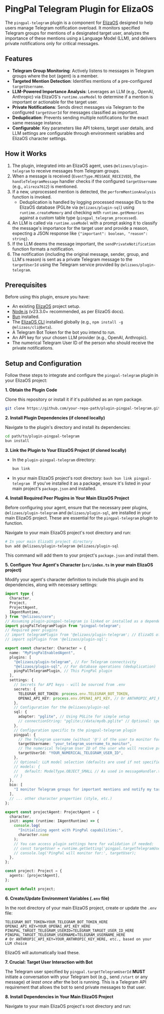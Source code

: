 # PingPal Telegram Plugin for ElizaOS

The `pingpal-telegram` plugin is a component for [ElizaOS](https://elizaos.github.io/eliza/) designed to help users manage Telegram notification overload. It monitors specified Telegram groups for mentions of a designated target user, analyzes the importance of these mentions using a Language Model (LLM), and delivers private notifications only for critical messages.

## Features

- **Telegram Group Monitoring**: Actively listens to messages in Telegram groups where the bot (agent) is a member.
- **Targeted Mention Detection**: Identifies mentions of a pre-configured `targetUsername`.
- **LLM-Powered Importance Analysis**: Leverages an LLM (e.g., OpenAI, Anthropic) via ElizaOS's `runtime.useModel` to determine if a mention is important or actionable for the target user.
- **Private Notifications**: Sends direct messages via Telegram to the configured `targetUserId` for messages classified as important.
- **Deduplication**: Prevents sending multiple notifications for the exact same message instance.
- **Configurable**: Key parameters like API tokens, target user details, and LLM settings are configurable through environment variables and ElizaOS character settings.

## How it Works

1.  The plugin, integrated into an ElizaOS agent, uses `@elizaos/plugin-telegram` to receive messages from Telegram groups.
2.  When a message is received (`EventType.MESSAGE_RECEIVED`), the `handleTelegramMessage` handler checks if the configured `targetUsername` (e.g., `alireza7612`) is mentioned.
3.  If a new, unprocessed mention is detected, the `performMentionAnalysis` function is invoked.
    - Deduplication is handled by logging processed message IDs to the ElizaOS database (PGLite via `@elizaos/plugin-sql`) using `runtime.createMemory` and checking with `runtime.getMemories` against a custom table type (`pingpal_telegram_processed`).
4.  An LLM is called via `runtime.useModel` with a prompt asking it to classify the message's importance for the target user and provide a reason, expecting a JSON response like `{"important": boolean, "reason": string}`.
5.  If the LLM deems the message important, the `sendPrivateNotification` function formats a notification.
6.  The notification (including the original message, sender, group, and LLM's reason) is sent as a private Telegram message to the `targetUserId` using the Telegram service provided by `@elizaos/plugin-telegram`.

## Prerequisites

Before using this plugin, ensure you have:

- An existing [ElizaOS](https://elizaos.github.io/eliza/) project setup.
- [Node.js](https://nodejs.org/) (v23.3.0+ recommended, as per ElizaOS docs).
- [Bun](https://bun.sh/) installed.
- The [ElizaOS CLI](https://elizaos.github.io/eliza/docs/category/cli) installed globally (e.g., `npm install -g @elizaos/cli@beta`).
- A Telegram Bot Token for the bot you intend to run.
- An API key for your chosen LLM provider (e.g., OpenAI, Anthropic).
- The numerical Telegram User ID of the person who should receive the private notifications.

## Setup and Configuration

Follow these steps to integrate and configure the `pingpal-telegram` plugin in your ElizaOS project:

**1. Obtain the Plugin Code**

Clone this repository or install it if it's published as an npm package.

```bash
git clone https://github.com/your-repo-path/plugin-pingpal-telegram.git # Or your fork
```

**2. Install Plugin Dependencies (if cloned locally)**

Navigate to the plugin's directory and install its dependencies:

```bash
cd path/to/plugin-pingpal-telegram
bun install
```

**3. Link the Plugin to Your ElizaOS Project (if cloned locally)**

- In the `plugin-pingpal-telegram` directory:
  ```bash
  bun link
  ```
- In your main ElizaOS project's root directory:
  `bash
bun link pingpal-telegram
`
  If you've installed it as a package, ensure it's listed in your main project's `package.json` and installed.

**4. Install Required Peer Plugins in Your Main ElizaOS Project**

Before configuring your agent, ensure that the necessary peer plugins, `@elizaos/plugin-telegram` and `@elizaos/plugin-sql`, are installed in your main ElizaOS project. These are essential for the `pingpal-telegram` plugin to function.

Navigate to your main ElizaOS project's root directory and run:

```bash
# In your main ElizaOS project directory
bun add @elizaos/plugin-telegram @elizaos/plugin-sql
```

This command will add them to your project's `package.json` and install them.

**5. Configure Your Agent's Character (`src/index.ts` in your main ElizaOS project)**

Modify your agent's character definition to include this plugin and its dependencies, along with necessary settings:

```typescript
import type {
  Character,
  Project,
  ProjectAgent,
  IAgentRuntime,
} from "@elizaos/core";
// Assuming plugin-pingpal-telegram is linked or installed as a dependency
import pingPalTelegramPlugin from "pingpal-telegram";
// Required peer plugins
// import telegramPlugin from '@elizaos/plugin-telegram'; // ElizaOS often auto-loads registered plugins
// import sqlPlugin from '@elizaos/plugin-sql';

export const character: Character = {
  name: "MyPingPalEnabledAgent",
  plugins: [
    "@elizaos/plugin-telegram", // For Telegram connectivity
    "@elizaos/plugin-sql", // For database operations (deduplication)
    pingPalTelegramPlugin, // This PingPal plugin
  ],
  settings: {
    // Secrets for API keys - will be sourced from .env
    secrets: {
      TELEGRAM_BOT_TOKEN: process.env.TELEGRAM_BOT_TOKEN,
      OPENAI_API_KEY: process.env.OPENAI_API_KEY, // Or ANTHROPIC_API_KEY, etc.
    },
    // Configuration for the @elizaos/plugin-sql
    sql: {
      adapter: "pglite", // Using PGLite for simple setup
      // connectionString: "pglite://data/mydb.pglite" // Optional: specify path
    },
    // Configuration specific to the pingpal-telegram plugin
    pingpal: {
      // The Telegram username (without '@') of the user to monitor for mentions.
      targetUsername: "your_telegram_username_to_monitor",
      // The numerical Telegram User ID of the user who will receive private notifications.
      targetUserId: "YOUR_NUMERICAL_TELEGRAM_USER_ID",
    },
    // Optional: LLM model selection (defaults are used if not specified)
    // models: {
    //   default: ModelType.OBJECT_SMALL // As used in messageHandler.ts
    // }
  },
  bio: [
    "I monitor Telegram groups for important mentions and notify my target user.",
  ],
  // ... other character properties (style, etc.)
};

export const projectAgent: ProjectAgent = {
  character,
  init: async (runtime: IAgentRuntime) => {
    console.log(
      "Initializing agent with PingPal capabilities:",
      character.name
    );
    // You can access plugin settings here for validation if needed:
    // const targetUser = runtime.getSetting('pingpal.targetTelegramUserName');
    // console.log('PingPal will monitor for:', targetUser);
  },
};

const project: Project = {
  agents: [projectAgent],
};

export default project;
```

**6. Create/Update Environment Variables (`.env` file)**

In the root directory of your main ElizaOS project, create or update the `.env` file:

```env
TELEGRAM_BOT_TOKEN=YOUR_TELEGRAM_BOT_TOKEN_HERE
OPENAI_API_KEY=YOUR_OPENAI_API_KEY_HERE
PINGPAL_TARGET_TELEGRAM_USERID=TELEGRAM_TARGET_USER_ID_HERE
PINGPAL_TARGET_TELEGRAM_USERNAME=TELEGRAM_USERNAME_HERE
# Or ANTHROPIC_API_KEY=YOUR_ANTHROPIC_KEY_HERE, etc., based on your LLM choice
```

ElizaOS will automatically load these.

**7. Crucial: Target User Interaction with Bot**

The Telegram user specified by `pingpal.targetTelegramUserId` **MUST** initiate a conversation with your Telegram bot (e.g., send `/start` or any message) _at least once_ after the bot is running. This is a Telegram API requirement that allows the bot to send private messages to that user.

**8. Install Dependencies in Your Main ElizaOS Project**

Navigate to your main ElizaOS project's root directory and run:

```

```

